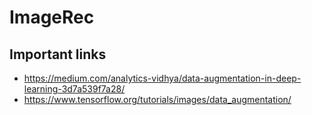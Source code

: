 # ImageRec

## Important links 
* <https://medium.com/analytics-vidhya/data-augmentation-in-deep-learning-3d7a539f7a28/>
* <https://www.tensorflow.org/tutorials/images/data_augmentation/>
